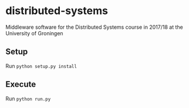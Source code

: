# distributed-systems
Middleware software for the Distributed Systems course in 2017/18 at the University of Groningen

## Setup
Run ```python setup.py install```

## Execute
Run ```python run.py```
